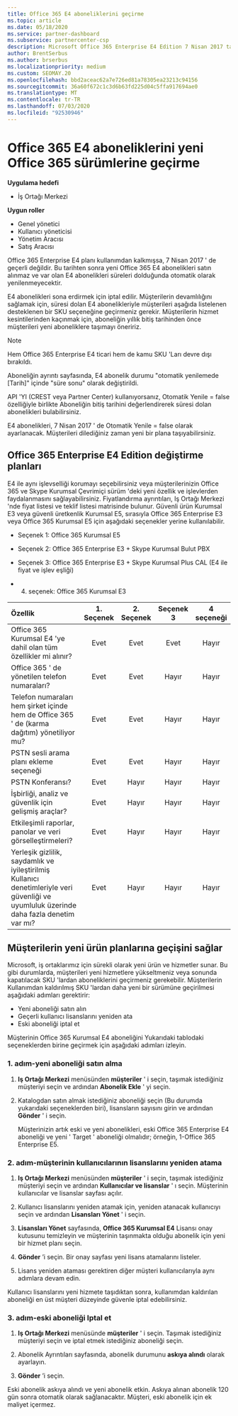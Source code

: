 ```yaml
---
title: Office 365 E4 aboneliklerini geçirme
ms.topic: article
ms.date: 05/18/2020
ms.service: partner-dashboard
ms.subservice: partnercenter-csp
description: Microsoft Office 365 Enterprise E4 Edition 7 Nisan 2017 tarihinden itibaren kullanımdan kaldırıldı. Müşteri aboneliklerinizi Office 365 ' in daha yeni sürümlerine geçirmeyi öğrenin.
author: BrentSerbus
ms.author: brserbus
ms.localizationpriority: medium
ms.custom: SEOMAY.20
ms.openlocfilehash: bbd2aceac62a7e726ed81a78305ea23213c94156
ms.sourcegitcommit: 36a60f672c1c3d6b63fd225d04c5ffa917694ae0
ms.translationtype: MT
ms.contentlocale: tr-TR
ms.lasthandoff: 07/03/2020
ms.locfileid: "92530946"
---
```

# <a name="migrate-office-365-e4-subscriptions-to-newer-office-365-versions"></a>Office 365 E4 aboneliklerini yeni Office 365 sürümlerine geçirme

**Uygulama hedefi**

-  İş Ortağı Merkezi

**Uygun roller**
-   Genel yönetici
-   Kullanıcı yöneticisi
-   Yönetim Aracısı
-   Satış Aracısı

Office 365 Enterprise E4 planı kullanımdan kalkmışsa, 7 Nisan 2017 ' de geçerli değildir. Bu tarihten sonra yeni Office 365 E4 abonelikleri satın alınmaz ve var olan E4 abonelikleri süreleri dolduğunda otomatik olarak yenilenmeyecektir.

E4 abonelikleri sona erdirmek için iptal edilir. Müşterilerin devamlılığını sağlamak için, süresi dolan E4 abonelikleriyle müşterileri aşağıda listelenen desteklenen bir SKU seçeneğine geçirmeniz gerekir. Müşterilerin hizmet kesintilerinden kaçınmak için, aboneliğin yıllık bitiş tarihinden önce müşterileri yeni aboneliklere taşımayı öneririz. 

> [!NOTE]  
> Hem Office 365 Enterprise E4 ticari hem de kamu SKU 'Ları devre dışı bırakıldı.
 
Aboneliğin ayrıntı sayfasında, E4 abonelik durumu "otomatik yenilemede [Tarih]" içinde "süre sonu" olarak değiştirildi. 

API 'YI (CREST veya Partner Center) kullanıyorsanız, Otomatik Yenile = false özelliğiyle birlikte Aboneliğin bitiş tarihini değerlendirerek süresi dolan abonelikleri bulabilirsiniz. 

E4 abonelikleri, 7 Nisan 2017 ' de Otomatik Yenile = false olarak ayarlanacak. Müşterileri dilediğiniz zaman yeni bir plana taşıyabilirsiniz. 

## <a name="office-365-enterprise-e4-edition-replacement-plans"></a>Office 365 Enterprise E4 Edition değiştirme planları

E4 ile aynı işlevselliği korumayı seçebilirsiniz veya müşterilerinizin Office 365 ve Skype Kurumsal Çevrimiçi sürüm 'deki yeni özellik ve işlevlerden faydalanmasını sağlayabilirsiniz. Fiyatlandırma ayrıntıları, Iş Ortağı Merkezi 'nde fiyat listesi ve teklif listesi matrisinde bulunur. Güvenli ürün Kurumsal E3 veya güvenli üretkenlik Kurumsal E5, sırasıyla Office 365 Enterprise E3 veya Office 365 Kurumsal E5 için aşağıdaki seçenekler yerine kullanılabilir.

- Seçenek 1: Office 365 Kurumsal E5

- Seçenek 2: Office 365 Enterprise E3 + Skype Kurumsal Bulut PBX

- Seçenek 3: Office 365 Enterprise E3 + Skype Kurumsal Plus CAL (E4 ile fiyat ve işlev eşliği)

- 4. seçenek: Office 365 Kurumsal E3


| Özellik | 1\. Seçenek | 2\. Seçenek | Seçenek 3 | 4 seçeneği |
| :---    | :------: |   :---:  |   :---:  |   :---:  |
| Office 365 Kurumsal E4 'ye dahil olan tüm özellikler mi alınır? | Evet | Evet | Evet | Hayır |
| Office 365 ' de yönetilen telefon numaraları? | Evet | Evet | Hayır | Hayır |
| Telefon numaraları hem şirket içinde hem de Office 365 ' de (karma dağıtım) yönetiliyor mu? | Evet | Evet | Hayır | Hayır |
| PSTN sesli arama planı ekleme seçeneği | Evet | Evet | Hayır | Hayır |
| PSTN Konferansı? | Evet | Hayır | Hayır | Hayır |
| İşbirliği, analiz ve güvenlik için gelişmiş araçlar? | Evet | Hayır | Hayır | Hayır |
| Etkileşimli raporlar, panolar ve veri görselleştirmeleri? | Evet | Hayır | Hayır | Hayır | 
| Yerleşik gizlilik, saydamlık ve iyileştirilmiş Kullanıcı denetimleriyle veri güvenliği ve uyumluluk üzerinde daha fazla denetim var mı? | Evet | Hayır | Hayır | Hayır | 

## <a name="transition-customers-to-new-product-plans"></a>Müşterilerin yeni ürün planlarına geçişini sağlar

Microsoft, iş ortaklarımız için sürekli olarak yeni ürün ve hizmetler sunar. Bu gibi durumlarda, müşterileri yeni hizmetlere yükseltmeniz veya sonunda kapatılacak SKU 'lardan aboneliklerini geçirmeniz gerekebilir. Müşterilerin Kullanımdan kaldırılmış SKU 'lardan daha yeni bir sürümüne geçirilmesi aşağıdaki adımları gerektirir:

-   Yeni aboneliği satın alın
-   Geçerli kullanıcı lisanslarını yeniden ata
-   Eski aboneliği iptal et

Müşterinin Office 365 Kurumsal E4 aboneliğini Yukarıdaki tablodaki seçeneklerden birine geçirmek için aşağıdaki adımları izleyin.

### <a name="step-1---purchase-the-new-subscription"></a>1. adım-yeni aboneliği satın alma

1. **Iş Ortağı Merkezi** menüsünden **müşteriler** ' i seçin, taşımak istediğiniz müşteriyi seçin ve ardından **Abonelik Ekle** ' yi seçin.

2. Katalogdan satın almak istediğiniz aboneliği seçin (Bu durumda yukarıdaki seçeneklerden biri), lisansların sayısını girin ve ardından **Gönder** ' i seçin.

   Müşterinizin artık eski ve yeni abonelikleri, eski Office 365 Enterprise E4 aboneliği ve yeni ' Target ' aboneliği olmalıdır; örneğin, 1-Office 365 Enterprise E5.

### <a name="step-2---reassign-the-customers-users-licenses"></a>2. adım-müşterinin kullanıcılarının lisanslarını yeniden atama

1. **Iş Ortağı Merkezi** menüsünden **müşteriler** ' i seçin, taşımak istediğiniz müşteriyi seçin ve ardından **Kullanıcılar ve lisanslar** ' ı seçin. Müşterinin kullanıcılar ve lisanslar sayfası açılır.

2. Kullanıcı lisanslarını yeniden atamak için, yeniden atanacak kullanıcıyı seçin ve ardından **Lisansları Yönet** ' i seçin.

3. **Lisansları Yönet** sayfasında, **Office 365 Kurumsal E4** Lisansı onay kutusunu temizleyin ve müşterinin taşınmakta olduğu abonelik için yeni bir hizmet planı seçin.

4. **Gönder** ’i seçin. Bir onay sayfası yeni lisans atamalarını listeler.

5. Lisans yeniden ataması gerektiren diğer müşteri kullanıcılarıyla aynı adımlara devam edin.

Kullanıcı lisanslarını yeni hizmete taşıdıktan sonra, kullanımdan kaldırılan aboneliği en üst müşteri düzeyinde güvenle iptal edebilirsiniz.

### <a name="step-3---cancel-the-old-subscription"></a>3. adım-eski aboneliği Iptal et

1. **Iş Ortağı Merkezi** menüsünde **müşteriler** ' i seçin. Taşımak istediğiniz müşteriyi seçin ve iptal etmek istediğiniz aboneliği seçin.

2. Abonelik Ayrıntıları sayfasında, abonelik durumunu **askıya alındı** olarak ayarlayın.

3. **Gönder** ’i seçin.

Eski abonelik askıya alındı ve yeni abonelik etkin. Askıya alınan abonelik 120 gün sonra otomatik olarak sağlanacaktır. Müşteri, eski abonelik için ek maliyet içermez.



 



